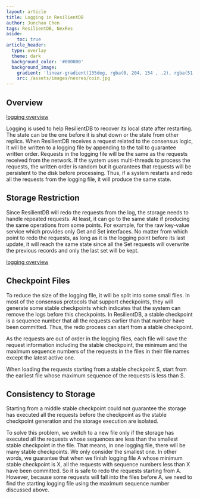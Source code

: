 ```yaml
---
layout: article
title: Logging in ResilientDB
author: Junchao Chen
tags: ResilientDB, NexRes
aside:
    toc: true
article_header:
  type: overlay
  theme: dark
  background_color: '#000000'
  background_image:
    gradient: 'linear-gradient(135deg, rgba(0, 204, 154 , .2), rgba(51, 154, 154, .2))'
    src: /assets/images/nexres/coin.jpg
---
```


## Overview
[logging overview](/assets/images/nexres/logging.png)

Logging is used to help ResilientDB to recover its local state after restarting. The state can be the one before it is shut down or the state from other replics.
When ResilientDB receives a request related to the consensus logic, it will be written to a logging file by appending to the tail to guarantee written order.
Requests in the logging file will be the same as the requests received from the network.
If the system uses multi-threads to process the requests, the written order is random but it guarantees that requests will be persistent to the disk before
processing.
Thus, if a system restarts and redo all the requests from the logging file, it will produce the same state.

## Storage Restriction 
Since ResilientDB will redo the requests from the log, the storage needs to handle repeated requests. 
At least, it can go to the same state if producing the same operations from some points. 
For example, for the raw key-value service which provides only Get and Set interfaces. 
No matter from which point to redo the requests, as long as it is the logging point before its last update, it will reach the same state
since all the Set requests will overwrite the previous records and only the last set will be kept. 


[logging overview](/assets/images/nexres/logging_files.png)


## Checkpoint Files
To reduce the size of the logging file, it will be split into some small files.
In most of the consensus protocols that support checkpoints, they will generate some stable checkpoints which indicates that the system can remove the logs before this checkpoints.
In ResilientDB, a stable checkpoint is a sequence number that all the requests earlier than that number have been committed.
Thus, the redo process can start from a stable checkpoint. 

As the requests are out of order in the logging files, each file will save the request information including the stable checkpoint,
the minimum and the maximum sequence numbers of the requests in the files in their file names except the latest active one.

When loading the requests starting from a stable checkpoint S, start from the earliest file whose maximum sequence of the requests is less than S.


## Consistency to Storage
Starting from a middle stable checkpoint could not guarantee the storage has executed all the requests before the checkpoint as the stable 
checkpoint generation and the storage execution are isolated.

To solve this problem, we switch to a new file only if the storage has executed all the requests whose sequences are less than the smallest stable checkpoint in the file.
That means, in one logging file, there will be many stable checkpoints. We only consider the smallest one.
In other words, we guarantee that when we finish logging file A whose minimum stable checkpoint is X, all the requests with sequence numbers less than X have been committed.
So it is safe to redo the requests starting from A. However, because some requests will fall into the files before A, we need to find the starting logging file using the maximum 
sequence number discussed above.





